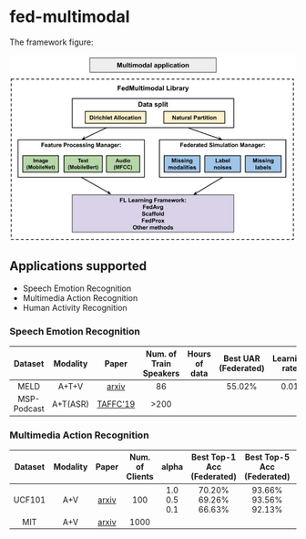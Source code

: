 # fed-multimodal

The framework figure:

<div align="center">
 <img src="img/FedMultimodal.jpg" width="750px">
</div>



## Applications supported
* Speech Emotion Recognition
* Multimedia Action Recognition
* Human Activity Recognition

### Speech Emotion Recognition

Dataset | Modality | Paper | Num. of Train Speakers | Hours of data | Best UAR (Federated) | Learning rate | Global Epoch
|:---:|:---:|:---:|:---:|:---:|:---:|:---:|:---:|
MELD | A+T+V | [arxiv](https://arxiv.org/abs/1810.02508) | 86 |     | 55.02% | 0.01 | 300
MSP-Podcast | A+T(ASR) | [TAFFC'19](https://ecs.utdallas.edu/research/researchlabs/msp-lab/publications/Lotfian_2019_3.pdf) | >200 |    |


### Multimedia Action Recognition

Dataset | Modality | Paper | Num. of Clients | alpha | Best Top-1 Acc (Federated) | Best Top-5 Acc (Federated) | Learning rate | Global Epoch
|:---:|:---:|:---:|:---:|:---:|:---:|:---:|:---:|:---:|
UCF101 <br> | A+V <br> | [arxiv](https://arxiv.org/abs/1212.0402) <br> | 100 <br> | 1.0 <br> 0.5 <br> 0.1 | 70.20% <br> 69.26% <br> 66.63% | 93.66% <br> 93.56% <br> 92.13% | 0.05 <br> | 300 <br> 
MIT | A+V | [arxiv](https://arxiv.org/abs/1801.03150) | 1000 |

